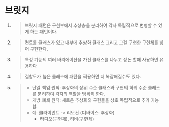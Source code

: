 # 브릿지 
1.  > 브릿지 패턴은 구현부에서 추상층을 분리하여 각자 독립적으로 변형할 수 있게 하는 패턴이다.
2.  > 컨트롤 클래스가 있고 내부에 추상화 클래스 그리고 그걸 구현한 구현체를 넣어 구현한다.
3.  > 특정 기능의 여러 바리에이션을 가진 클래스를 나누고 정돈 할때 사용하면 유용하다  
4.  > 결합도가 높은 클래스에 패턴을 적용하면 더 복잡해질수도 있다.
5.  > - 단일 책임 원칙: 추상화의 상위 수준 클래스와 구현의 하위 수준 클래스를 분리하여 각자의 역할을 명확히 한다.
    > - 개방 폐쇄 원칙: 새로운 추상화와 구현들을 상호 독립적으로 추가 가능함.
    > - 예: 클라이언트 -> 리모컨 (디바이스: 추상화) 
    >   - 라디오(구현체), 티비(구현체)